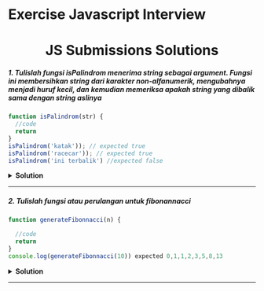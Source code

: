# Exercise Javascript Interview

<div align="center">
  
  <h1>JS Submissions Solutions</h1>
</div>

##### 1. Tulislah fungsi isPalindrom menerima string sebagai argument. Fungsi ini membersihkan string dari karakter non-alfanumerik, mengubahnya menjadi huruf kecil, dan kemudian memeriksa apakah string yang dibalik sama dengan string aslinya


```javascript
function isPalindrom(str) {
  //code
  return
}
isPalindrom('katak')); // expected true
isPalindrom('racecar')); // expected true
isPalindrom('ini terbalik') //expected false
```

<details><summary><b>Solution</b></summary>

```javascript
function isPalindrom(str) {
  str = str.toLowerCase();
  const alphanumericsChars = 'abcdefghijklmnopqrstupwxyz0123456789';

  let cleanStr = '';
  for (let i = 0; i < str.length; i++) {
    if (alphanumericsChars.includes(str[i])) {
      cleanStr += str[i];
    } else {
      alert('ini bukan palindrom');
    }
  }
  return cleanStr === cleanStr.split('').reverse().join('');
}

console.log(isPalindrom('katak'));

cara lain:
// pakai regex
function isPalindrom(str) {
  // Menghapus karakter non-alfanumerik dan mengonversi ke huruf kecil
  str = str.replace(/[^a-zA-Z0-9]/g, '').toLowerCase();

  // Memeriksa apakah string yang dibalik sama dengan string aslinya
  return str === str.split('').reverse().join('');
}
```

</details>

---

##### 2. Tulislah fungsi atau perulangan untuk fibonannacci 

```javascript
function generateFibonnacci(n) {

  //code
  return
}
console.log(generateFibonnacci(10)) expected 0,1,1,2,3,5,8,13
```

<details><summary><b>Solution</b></summary>

```javascript
function generateFibonnacci(n) {
  let num_Fibonannacci = [];
  let n1 = 0;
  let n2 = 1;

  for (let i = 0; i <= n; i++) {
    num_Fibonannacci.push(n1);
    let total = n1 + n2;
    n1 = n2;
    n2 = total;
  }

  return num_Fibonannacci;
}
console.log(generateFibonnacci(10))

cara lain:
// pakai spread operator dan perulangan
let num_Fibonannacci = [];
let n1 = 0;
let n2 = 1;

for (let i = 0; i <= 10; i++) {
  if (i === 0 || i === 1) {
    num_Fibonannacci = [...num_Fibonannacci, i];
  } else {
    let total = n1 + n2;
    num_Fibonannacci = [...num_Fibonannacci, total];
    n1 = n2;
    n2 = total;
  }
}
console.log(num_Fibonannacci);
```

</details>

---
